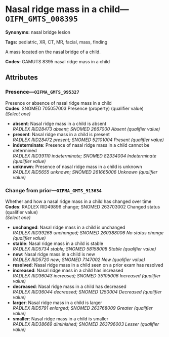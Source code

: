 # Nasal ridge mass in a child—`OIFM_GMTS_008395`

**Synonyms:** nasal bridge lesion

**Tags:** pediatric, XR, CT, MR, facial, mass, finding

A mass located on the nasal bridge of a child.

**Codes:** GAMUTS 8395 nasal ridge mass in a child

## Attributes

### Presence—`OIFMA_GMTS_995327`

Presence or absence of nasal ridge mass in a child  
**Codes**: SNOMED 705057003 Presence (property) (qualifier value)  
*(Select one)*

- **absent**: Nasal ridge mass in a child is absent  
_RADLEX RID28473 absent; SNOMED 2667000 Absent (qualifier value)_
- **present**: Nasal ridge mass in a child is present  
_RADLEX RID28472 present; SNOMED 52101004 Present (qualifier value)_
- **indeterminate**: Presence of nasal ridge mass in a child cannot be determined  
_RADLEX RID39110 indeterminate; SNOMED 82334004 Indeterminate (qualifier value)_
- **unknown**: Presence of nasal ridge mass in a child is unknown  
_RADLEX RID5655 unknown; SNOMED 261665006 Unknown (qualifier value)_

### Change from prior—`OIFMA_GMTS_913634`

Whether and how a nasal ridge mass in a child has changed over time  
**Codes**: RADLEX RID49896 change; SNOMED 263703002 Changed status (qualifier value)  
*(Select one)*

- **unchanged**: Nasal ridge mass in a child is unchanged  
_RADLEX RID39268 unchanged; SNOMED 260388006 No status change (qualifier value)_
- **stable**: Nasal ridge mass in a child is stable  
_RADLEX RID5734 stable; SNOMED 58158008 Stable (qualifier value)_
- **new**: Nasal ridge mass in a child is new  
_RADLEX RID5720 new; SNOMED 7147002 New (qualifier value)_
- **resolved**: Nasal ridge mass in a child seen on a prior exam has resolved  
- **increased**: Nasal ridge mass in a child has increased  
_RADLEX RID36043 increased; SNOMED 35105006 Increased (qualifier value)_
- **decreased**: Nasal ridge mass in a child has decreased  
_RADLEX RID36044 decreased; SNOMED 1250004 Decreased (qualifier value)_
- **larger**: Nasal ridge mass in a child is larger  
_RADLEX RID5791 enlarged; SNOMED 263768009 Greater (qualifier value)_
- **smaller**: Nasal ridge mass in a child is smaller  
_RADLEX RID38669 diminished; SNOMED 263796003 Lesser (qualifier value)_